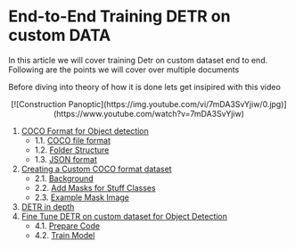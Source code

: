 # End-to-End Training DETR on custom DATA

In this article we will cover training Detr on custom dataset end to end. Following are the points we will cover over multiple documents

Before diving into theory of how it is done lets get insipired with this video

<p align="center">
    [![Construction Panoptic](https://img.youtube.com/vi/7mDA3SvYjiw/0.jpg)](https://www.youtube.com/watch?v=7mDA3SvYjiw)
</p>

1. [COCO Format for Object detection](./OBJECTDETECTION.md#COCOFormatforObjectdetection)
	* 1.1. [COCO file format](./OBJECTDETECTION.md#COCOfileformat)
	* 1.2. [Folder Structure](./OBJECTDETECTION.md#FolderStructure)
	* 1.3. [JSON format](./OBJECTDETECTION.md#JSONformat)
2. [Creating a Custom COCO format dataset](./OBJECTDETECTION.md#CreatingaCustomCOCOformatdataset)
	* 2.1. [Background](./OBJECTDETECTION.md#Background)
	* 2.2. [Add Masks for Stuff Classes](./OBJECTDETECTION.md#AddMasksforStuffClasses)
	* 2.3. [Example Mask Image](./OBJECTDETECTION.md#ExampleMaskImage)
3. [DETR in depth](./DETREXPLAINED.md#detr-in-depth)
4. [Fine Tune DETR on custom dataset for Object Detection](./OBJECTDETECTION.md#FineTuneDETRoncustomdatasetforObjectDetection)
	* 4.1. [Prepare Code](./OBJECTDETECTION.md#PrepareCode)
	* 4.2. [Train Model](./OBJECTDETECTION.md#TrainModel)


